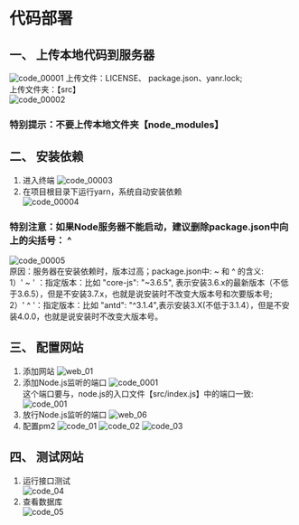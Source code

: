 # 代码部署
## 一、 上传本地代码到服务器
![code_00001](./%E6%88%AA%E5%9B%BE/code_00001.png)
上传文件：LICENSE、 package.json、yanr.lock; <br/>
上传文件夹：【src】 <br/>
![code_00002](./%E6%88%AA%E5%9B%BE/code_00002.png)
### 特别提示：不要上传本地文件夹【node_modules】
## 二、 安装依赖
1. 进入终端
![code_00003](./%E6%88%AA%E5%9B%BE/code_00003.png)
2. 在项目根目录下运行yarn，系统自动安装依赖 <br/>
![code_00004](./%E6%88%AA%E5%9B%BE/code_00004.png)
### 特别注意：如果Node服务器不能启动，建议删除package.json中向上的尖括号： ^  <br/>
![code_00005](./%E6%88%AA%E5%9B%BE/code_00005.png)
<br/>原因：服务器在安装依赖时，版本过高；package.json中: ~ 和 ^ 的含义:<br/>
1）' ~ ' ：指定版本：比如  "core-js": "~3.6.5", 表示安装3.6.x的最新版本（不低于3.6.5），但是不安装3.7.x，也就是说安装时不改变大版本号和次要版本号;<br/>
2）' ^ '：指定版本：比如 "antd": "^3.1.4",表示安装3.X(不低于3.1.4），但是不安装4.0.0，也就是说安装时不改变大版本号。

## 三、 配置网站
1. 添加网站
![web_01](./%E6%88%AA%E5%9B%BE/web_01.png)
2. 添加Node.js监听的端口
![code_0001](./%E6%88%AA%E5%9B%BE/code_0001.png)
<br/>这个端口要与，node.js的入口文件【src/index.js】中的端口一致:<br/>
![code_001](./%E6%88%AA%E5%9B%BE/code_001.png)
3. 放行Node.js监听的端口
![web_06](./%E6%88%AA%E5%9B%BE/web_06.png)
4. 配置pm2
![code_01](./%E6%88%AA%E5%9B%BE/code_01.png)
![code_02](./%E6%88%AA%E5%9B%BE/code_02.png)
![code_03](./%E6%88%AA%E5%9B%BE/code_03.png)

## 四、 测试网站
1. 运行接口测试<br/>
![code_04](./%E6%88%AA%E5%9B%BE/code_04.png)
2. 查看数据库 <br/>
![code_05](./%E6%88%AA%E5%9B%BE/code_05.png)
